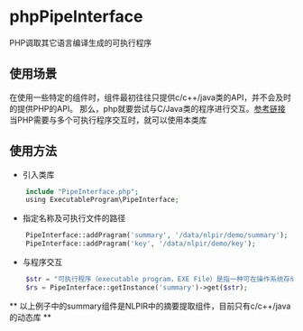 # phpPipeInterface
PHP调取其它语言编译生成的可执行程序

## 使用场景
在使用一些特定的组件时，组件最初往往只提供c/c++/java类的API，并不会及时的提供PHP的API。
那么，php就要尝试与C/Java类的程序进行交互。[参考链接](http://www.jianshu.com/p/9f8651834d9b)
当PHP需要与多个可执行程序交互时，就可以使用本类库

## 使用方法
* 引入类库
```php
    include "PipeInterface.php";
    using ExecutableProgram\PipeInterface;
```

* 指定名称及可执行文件的路径
```php  
    PipeInterface::addPragram('summary', '/data/nlpir/demo/summary');
    PipeInterface::addPragram('key', '/data/nlpir/demo/key');
```  
* 与程序交互 
```php
    $str = "可执行程序（executable program，EXE File）是指一种可在操作系统存储空间中浮动定位的可执行程序。在MS-DOS和MS-WINDOWS下，此类文件扩展名为·exe。";
    $rs = PipeInterface::getInstance('summary')->get($str);
```

** 以上例子中的summary组件是NLPIR中的摘要提取组件，目前只有c/c++/java的动态库 **
